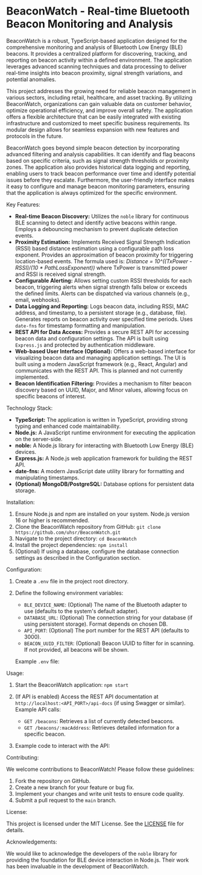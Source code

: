 # BeaconWatch - Real-time Bluetooth Beacon Monitoring and Analysis

BeaconWatch is a robust, TypeScript-based application designed for the comprehensive monitoring and analysis of Bluetooth Low Energy (BLE) beacons. It provides a centralized platform for discovering, tracking, and reporting on beacon activity within a defined environment. The application leverages advanced scanning techniques and data processing to deliver real-time insights into beacon proximity, signal strength variations, and potential anomalies.

This project addresses the growing need for reliable beacon management in various sectors, including retail, healthcare, and asset tracking. By utilizing BeaconWatch, organizations can gain valuable data on customer behavior, optimize operational efficiency, and improve overall safety. The application offers a flexible architecture that can be easily integrated with existing infrastructure and customized to meet specific business requirements. Its modular design allows for seamless expansion with new features and protocols in the future.

BeaconWatch goes beyond simple beacon detection by incorporating advanced filtering and analysis capabilities. It can identify and flag beacons based on specific criteria, such as signal strength thresholds or proximity zones. The application also provides historical data logging and reporting, enabling users to track beacon performance over time and identify potential issues before they escalate. Furthermore, the user-friendly interface makes it easy to configure and manage beacon monitoring parameters, ensuring that the application is always optimized for the specific environment.

Key Features:

*   **Real-time Beacon Discovery:** Utilizes the `noble` library for continuous BLE scanning to detect and identify active beacons within range. Employs a debouncing mechanism to prevent duplicate detection events.
*   **Proximity Estimation:** Implements Received Signal Strength Indication (RSSI) based distance estimation using a configurable path loss exponent. Provides an approximation of beacon proximity for triggering location-based events. The formula used is: *Distance = 10^((TxPower - RSSI)/(10 * PathLossExponent))* where TxPower is transmitted power and RSSI is received signal strength.
*   **Configurable Alerting:** Allows setting custom RSSI thresholds for each beacon, triggering alerts when signal strength falls below or exceeds the defined limits. Alerts can be dispatched via various channels (e.g., email, webhooks).
*   **Data Logging and Reporting:** Logs beacon data, including RSSI, MAC address, and timestamp, to a persistent storage (e.g., database, file). Generates reports on beacon activity over specified time periods. Uses `date-fns` for timestamp formatting and manipulation.
*   **REST API for Data Access:** Provides a secure REST API for accessing beacon data and configuration settings. The API is built using `Express.js` and protected by authentication middleware.
*   **Web-based User Interface (Optional):** Offers a web-based interface for visualizing beacon data and managing application settings. The UI is built using a modern JavaScript framework (e.g., React, Angular) and communicates with the REST API. This is planned and not currently implemented.
*   **Beacon Identification Filtering:** Provides a mechanism to filter beacon discovery based on UUID, Major, and Minor values, allowing focus on specific beacons of interest.

Technology Stack:

*   **TypeScript:** The application is written in TypeScript, providing strong typing and enhanced code maintainability.
*   **Node.js:** A JavaScript runtime environment for executing the application on the server-side.
*   **noble:** A Node.js library for interacting with Bluetooth Low Energy (BLE) devices.
*   **Express.js:** A Node.js web application framework for building the REST API.
*   **date-fns:** A modern JavaScript date utility library for formatting and manipulating timestamps.
*   **(Optional) MongoDB/PostgreSQL:** Database options for persistent data storage.

Installation:

1.  Ensure Node.js and npm are installed on your system. Node.js version 16 or higher is recommended.
2.  Clone the BeaconWatch repository from GitHub:
    `git clone https://github.com/uhsr/BeaconWatch.git`
3.  Navigate to the project directory:
    `cd BeaconWatch`
4.  Install the project dependencies:
    `npm install`
5.  (Optional) If using a database, configure the database connection settings as described in the Configuration section.

Configuration:

1.  Create a `.env` file in the project root directory.
2.  Define the following environment variables:
    *   `BLE_DEVICE_NAME`: (Optional) The name of the Bluetooth adapter to use (defaults to the system's default adapter).
    *   `DATABASE_URL`: (Optional) The connection string for your database (if using persistent storage). Format depends on chosen DB.
    *   `API_PORT`: (Optional) The port number for the REST API (defaults to 3000).
    *   `BEACON_UUID_FILTER`: (Optional) Beacon UUID to filter for in scanning. If not provided, all beacons will be shown.

    Example `.env` file:
    

Usage:

1.  Start the BeaconWatch application:
    `npm start`
2.  (If API is enabled) Access the REST API documentation at `http://localhost:<API_PORT>/api-docs` (if using Swagger or similar). Example API calls:
    *   `GET /beacons`: Retrieves a list of currently detected beacons.
    *   `GET /beacons/:macAddress`: Retrieves detailed information for a specific beacon.

3. Example code to interact with the API:
    

Contributing:

We welcome contributions to BeaconWatch! Please follow these guidelines:

1.  Fork the repository on GitHub.
2.  Create a new branch for your feature or bug fix.
3.  Implement your changes and write unit tests to ensure code quality.
4.  Submit a pull request to the `main` branch.

License:

This project is licensed under the MIT License. See the [LICENSE](https://github.com/uhsr/BeaconWatch/blob/main/LICENSE) file for details.

Acknowledgements:

We would like to acknowledge the developers of the `noble` library for providing the foundation for BLE device interaction in Node.js. Their work has been invaluable in the development of BeaconWatch.